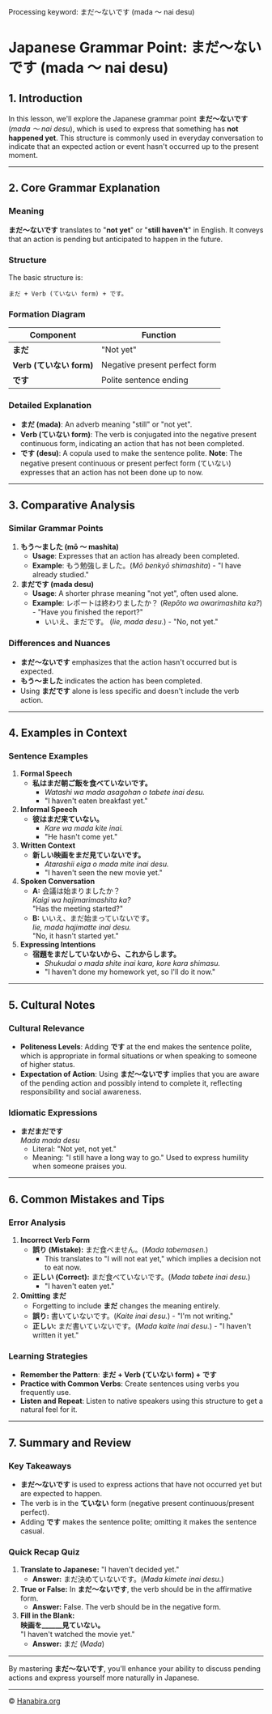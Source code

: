 Processing keyword: まだ〜ないです (mada 〜 nai desu)
# Japanese Grammar Point: まだ〜ないです (mada 〜 nai desu)

## 1. Introduction
In this lesson, we'll explore the Japanese grammar point **まだ〜ないです** (*mada 〜 nai desu*), which is used to express that something has **not happened yet**. This structure is commonly used in everyday conversation to indicate that an expected action or event hasn't occurred up to the present moment.

---
## 2. Core Grammar Explanation
### Meaning
**まだ〜ないです** translates to "**not yet**" or "**still haven't**" in English. It conveys that an action is pending but anticipated to happen in the future.
### Structure
The basic structure is:
```plaintext
まだ + Verb (ていない form) + です。
```
### Formation Diagram
| Component               | Function                         |
|-------------------------|----------------------------------|
| **まだ**                | "Not yet"                        |
| **Verb (ていない form)** | Negative present perfect form    |
| **です**                | Polite sentence ending           |
### Detailed Explanation
- **まだ (mada)**: An adverb meaning "still" or "not yet".
- **Verb (ていない form)**: The verb is conjugated into the negative present continuous form, indicating an action that has not been completed.
- **です (desu)**: A copula used to make the sentence polite.
**Note**: The negative present continuous or present perfect form (ていない) expresses that an action has not been done up to now.
---
## 3. Comparative Analysis
### Similar Grammar Points
1. **もう〜ました (mō 〜 mashita)**
   - **Usage**: Expresses that an action has already been completed.
   - **Example**: もう勉強しました。(*Mō benkyō shimashita*) - "I have already studied."
2. **まだです (mada desu)**
   - **Usage**: A shorter phrase meaning "not yet", often used alone.
   - **Example**: レポートは終わりましたか？ (*Repōto wa owarimashita ka?*) - "Have you finished the report?"
     - いいえ、まだです。 (*Iie, mada desu.*) - "No, not yet."
### Differences and Nuances
- **まだ〜ないです** emphasizes that the action hasn't occurred but is expected.
- **もう〜ました** indicates the action has been completed.
- Using **まだです** alone is less specific and doesn't include the verb action.
---
## 4. Examples in Context
### Sentence Examples
1. **Formal Speech**
   - **私はまだ朝ご飯を食べていないです。**
     - *Watashi wa mada asagohan o tabete inai desu.*
     - "I haven't eaten breakfast yet."
2. **Informal Speech**
   - **彼はまだ来ていない。**
     - *Kare wa mada kite inai.*
     - "He hasn't come yet."
3. **Written Context**
   - **新しい映画をまだ見ていないです。**
     - *Atarashii eiga o mada mite inai desu.*
     - "I haven't seen the new movie yet."
4. **Spoken Conversation**
   - **A:** 会議は始まりましたか？  
     *Kaigi wa hajimarimashita ka?*  
     "Has the meeting started?"
   - **B:** いいえ、まだ始まっていないです。  
     *Iie, mada hajimatte inai desu.*  
     "No, it hasn't started yet."
5. **Expressing Intentions**
   - **宿題をまだしていないから、これからします。**
     - *Shukudai o mada shite inai kara, kore kara shimasu.*
     - "I haven't done my homework yet, so I'll do it now."
---
## 5. Cultural Notes
### Cultural Relevance
- **Politeness Levels**: Adding **です** at the end makes the sentence polite, which is appropriate in formal situations or when speaking to someone of higher status.
- **Expectation of Action**: Using **まだ〜ないです** implies that you are aware of the pending action and possibly intend to complete it, reflecting responsibility and social awareness.
### Idiomatic Expressions
- **まだまだです**  
  *Mada mada desu*  
  - Literal: "Not yet, not yet."
  - Meaning: "I still have a long way to go." Used to express humility when someone praises you.
---
## 6. Common Mistakes and Tips
### Error Analysis
1. **Incorrect Verb Form**
   - **誤り (Mistake):** まだ食べません。(*Mada tabemasen.*)
     - This translates to "I will not eat yet," which implies a decision not to eat now.
   - **正しい (Correct):** まだ食べていないです。(*Mada tabete inai desu.*)
     - "I haven't eaten yet."
2. **Omitting まだ**
   - Forgetting to include **まだ** changes the meaning entirely.
   - **誤り:** 書いていないです。(*Kaite inai desu.*) - "I'm not writing."
   - **正しい:** まだ書いていないです。(*Mada kaite inai desu.*) - "I haven't written it yet."
### Learning Strategies
- **Remember the Pattern**: **まだ + Verb (ていない form) + です**
- **Practice with Common Verbs**: Create sentences using verbs you frequently use.
- **Listen and Repeat**: Listen to native speakers using this structure to get a natural feel for it.
---
## 7. Summary and Review
### Key Takeaways
- **まだ〜ないです** is used to express actions that have not occurred yet but are expected to happen.
- The verb is in the **ていない** form (negative present continuous/present perfect).
- Adding **です** makes the sentence polite; omitting it makes the sentence casual.
### Quick Recap Quiz
1. **Translate to Japanese:** "I haven't decided yet."
   - **Answer:** まだ決めていないです。(*Mada kimete inai desu.*)
2. **True or False:** In **まだ〜ないです**, the verb should be in the affirmative form.
   - **Answer:** False. The verb should be in the negative form.
3. **Fill in the Blank:**  
   **映画を______見ていない。**  
   "I haven't watched the movie yet."
   - **Answer:** まだ (*Mada*)
---
By mastering **まだ〜ないです**, you'll enhance your ability to discuss pending actions and express yourself more naturally in Japanese.

---

© [Hanabira.org](https://hanabira.org)
